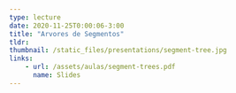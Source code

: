 ```yaml
---
type: lecture
date: 2020-11-25T0:00:06-3:00
title: "Arvores de Segmentos"
tldr:
thumbnail: /static_files/presentations/segment-tree.jpg
links: 
    - url: /assets/aulas/segment-trees.pdf
      name: Slides
---
```

